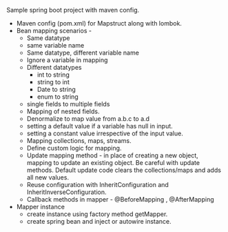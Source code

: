 Sample spring boot project with maven config.

* Maven config (pom.xml) for Mapstruct along with lombok.
* Bean mapping scenarios - 
    * Same datatype
    * same variable name
    * Same datatype, different variable name
    * Ignore a variable in mapping
    * Different datatypes
        * int to string
        * string to int
        * Date to string
        * enum to string
    * single fields to multiple fields
    * Mapping of nested fields.
    * Denormalize to map value from a.b.c to a.d
    * setting a default value if a variable has null in input.
    * setting a constant value irrespective of the input value.
    * Mapping collections, maps, streams.
    * Define custom logic for mapping.
    * Update mapping method -  in place of creating a new object, mapping to update an existing object. Be careful with update methods. Default update code clears the collections/maps and adds all new values.
    * Reuse configuration with InheritConfiguration and InheritInverseConfiguration.
    * Callback methods in mapper - @BeforeMapping , @AfterMapping
* Mapper instance
    * create instance using factory method getMapper.
    * create spring bean and inject or autowire instance.